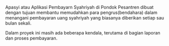 Apasyi atau Aplikasi Pembayarn Syahriyah di Pondok Pesantren dibuat dengan tujuan
membantu memudahkan para pengrus(bendahara) dalam menangani pembayaran uang syahriyah
yang biasanya diberikan setiap sau bulan sekali.

Dalam proyek ini masih ada beberapa kendala, terutama di bagian laporan dan proses pembayaran.
